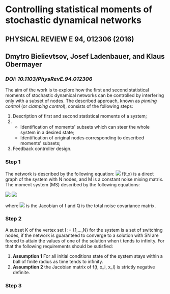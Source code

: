 # Controlling statistical moments of stochastic dynamical networks
## PHYSICAL REVIEW E 94, 012306 (2016)
## Dmytro Bielievtsov, Josef Ladenbauer, and Klaus Obermayer
### _DOI: 10.1103/PhysRevE.94.012306_


The aim of the work is to explore how the first and second statistical moments of stochastic dynamical networks can be controlled by interfering only with a subset of nodes. The described approach, known as _pinning control_ (or _clamping control_), consists of the following steps:
1. Description of first and second statistical moments of a system;
2.
   * Identification of moments' subsets which can steer the whole system in a desired state;
   * Identification of original nodes corresponding to described moments' subsets;
3. Feedback controller design. 


### Step 1
The network is described by the following equation: 
<img src="https://render.githubusercontent.com/render/math?math=\dot{x}=f(t,x) %2B M\eta(t) ">
f(t,x) is a direct graph of the system with N nodes, and M is a constant noise mixing matrix. The moment system (MS) described by the following equations:

<img src="https://render.githubusercontent.com/render/math?math=\dot{\mu}=f(t,\mu) %2B\frac{1}{2}\nabla\nabla f(t,\mu)C  ">

<img src="https://render.githubusercontent.com/render/math?math=\dot{C}=\nabla f(t,\mu)C %2B C \nabla f(t,\mu) 2B% Q ">

where  <img src="https://render.githubusercontent.com/render/math?math=\nabla f(t,\mu)"> is the Jacobian of f and Q is the total noise covariance matrix. 


### Step 2
A subset K of the vertex set I := {1,...,N} for the system is a set of switching nodes, if the network is guaranteed to converge to a solution with SN are forced to attain the values of one of the solution when t tends to infinity. For that the following requirements should be sutisfied:
1. __Assumption 1__  For all initial conditions state of the system stays within a ball of finite radius as time tends to infinity.
2. __Assumption 2__ the Jacobian matrix of f(t, x_i, x_I) is strictly negative definite.

### Step 3











